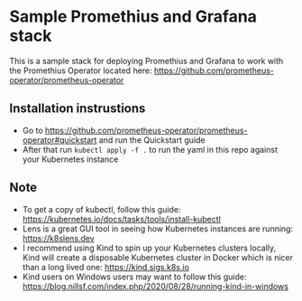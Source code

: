 # Sample Promethius and Grafana stack

This is a sample stack for deploying Promethius and Grafana to work with the Promethius Operator located here: <https://github.com/prometheus-operator/prometheus-operator>

## Installation instrustions

- Go to <https://github.com/prometheus-operator/prometheus-operator#quickstart> and run the Quickstart guide
- After that run ```kubectl apply -f .``` to run the yaml in this repo against your Kubernetes instance

## Note

- To get a copy of kubectl, follow this guide: <https://kubernetes.io/docs/tasks/tools/install-kubectl>
- Lens is a great GUI tool in seeing how Kubernetes instances are running: <https://k8slens.dev>
- I recommend using Kind to spin up your Kubernetes clusters locally, Kind will create a disposable Kubernetes cluster in Docker which is nicer than a long lived one: <https://kind.sigs.k8s.io>
- Kind users on Windows users may want to follow this guide: <https://blog.nillsf.com/index.php/2020/08/28/running-kind-in-windows>
